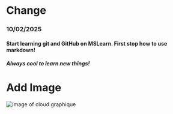 # Change
### 10/02/2025

#### Start learning git and GitHub on MSLearn. First stop how to use markdown!
##### Always cool to learn new things!

# Add Image
![image of cloud graphique](https://r1.ilikewallpaper.net/iphone-12-pro-max-wallpapers/download-110949/110-4K-Minimalist-ideas.jpg)
